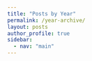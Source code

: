 ```yaml
---
title: "Posts by Year"
permalink: /year-archive/
layout: posts
author_profile: true
sidebar: 
  - nav: "main" 
---
```

